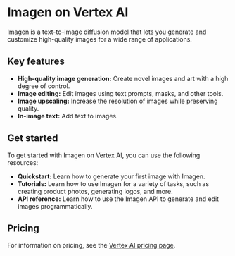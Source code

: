 # Imagen on Vertex AI

Imagen is a text-to-image diffusion model that lets you generate and customize high-quality images for a wide range of applications.

## Key features

  * **High-quality image generation:** Create novel images and art with a high
    degree of control.
  * **Image editing:** Edit images using text prompts, masks, and other tools.
  * **Image upscaling:** Increase the resolution of images while preserving
    quality.
  * **In-image text:** Add text to images.

## Get started

To get started with Imagen on Vertex AI, you can use the following resources:

  * **Quickstart:** Learn how to generate your first image with Imagen.
  * **Tutorials:** Learn how to use Imagen for a variety of tasks, such as
    creating product photos, generating logos, and more.
  * **API reference:** Learn how to use the Imagen API to generate and edit
    images programmatically.

## Pricing

For information on pricing, see the [Vertex AI pricing page](pricing.md).